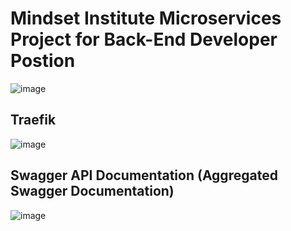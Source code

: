 # Mindset Institute Microservices Project for Back-End Developer Postion
![image](https://github.com/user-attachments/assets/8936ef39-3661-42c8-a47f-290784d9571e)

## Traefik
![image](https://github.com/user-attachments/assets/19de033d-f373-4caf-b48e-473fc17a4c22)

## Swagger API Documentation (Aggregated Swagger Documentation)
![image](https://github.com/user-attachments/assets/55e3ebf1-2661-4a71-95d1-f27c6d2d16e6)
